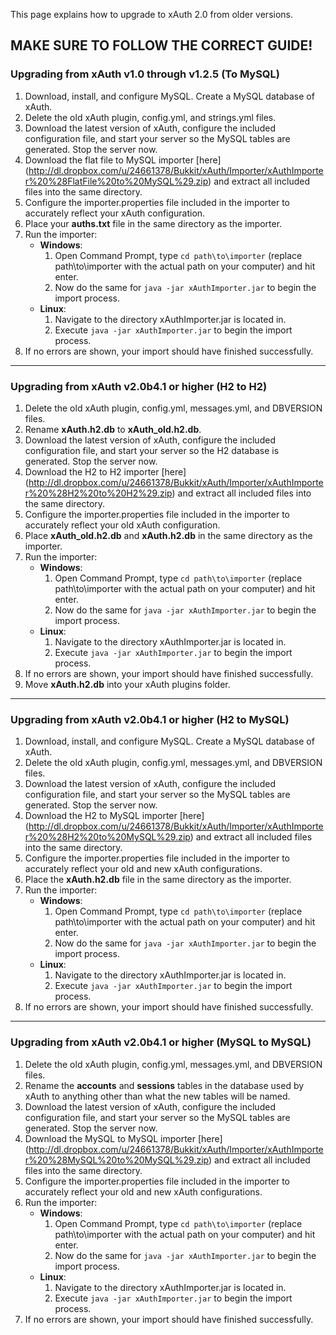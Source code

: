 This page explains how to upgrade to xAuth 2.0 from older versions.

## MAKE SURE TO FOLLOW THE CORRECT GUIDE!

### Upgrading from xAuth v1.0 through v1.2.5 (To MySQL)

1. Download, install, and configure MySQL. Create a MySQL database of xAuth.
2. Delete the old xAuth plugin, config.yml, and strings.yml files.
3. Download the latest version of xAuth, configure the included configuration file, and start your server so the MySQL tables are generated. Stop the server now.
4. Download the flat file to MySQL importer [here] (http://dl.dropbox.com/u/24661378/Bukkit/xAuth/Importer/xAuthImporter%20%28FlatFile%20to%20MySQL%29.zip) and extract all included files into the same directory.
5. Configure the importer.properties file included in the importer to accurately reflect your xAuth configuration.
6. Place your **auths.txt** file in the same directory as the importer.
7. Run the importer:
    - **Windows**:
        1. Open Command Prompt, type `cd path\to\importer` (replace path\to\importer with the actual path on your computer) and hit enter.
        2. Now do the same for `java -jar xAuthImporter.jar` to begin the import process.
    - **Linux**:
        1. Navigate to the directory xAuthImporter.jar is located in.
        2. Execute `java -jar xAuthImporter.jar` to begin the import process.
8. If no errors are shown, your import should have finished successfully.

***

### Upgrading from xAuth v2.0b4.1 or higher (H2 to H2)

1. Delete the old xAuth plugin, config.yml, messages.yml, and DBVERSION files.
2. Rename **xAuth.h2.db** to **xAuth_old.h2.db**.
3. Download the latest version of xAuth, configure the included configuration file, and start your server so the H2 database is generated. Stop the server now.
4. Download the H2 to H2 importer [here] (http://dl.dropbox.com/u/24661378/Bukkit/xAuth/Importer/xAuthImporter%20%28H2%20to%20H2%29.zip) and extract all included files into the same directory.
5. Configure the importer.properties file included in the importer to accurately reflect your old xAuth configuration.
6. Place **xAuth_old.h2.db** and **xAuth.h2.db** in the same directory as the importer.
7. Run the importer:
    - **Windows**:
        1. Open Command Prompt, type `cd path\to\importer` (replace path\to\importer with the actual path on your computer) and hit enter.
        2. Now do the same for `java -jar xAuthImporter.jar` to begin the import process.
    - **Linux**:
        1. Navigate to the directory xAuthImporter.jar is located in.
        2. Execute `java -jar xAuthImporter.jar` to begin the import process.
8. If no errors are shown, your import should have finished successfully.
9. Move **xAuth.h2.db** into your xAuth plugins folder.

***

### Upgrading from xAuth v2.0b4.1 or higher (H2 to MySQL)

1. Download, install, and configure MySQL. Create a MySQL database of xAuth.
2. Delete the old xAuth plugin, config.yml, messages.yml, and DBVERSION files.
3. Download the latest version of xAuth, configure the included configuration file, and start your server so the MySQL tables are generated. Stop the server now.
4. Download the H2 to MySQL importer [here] (http://dl.dropbox.com/u/24661378/Bukkit/xAuth/Importer/xAuthImporter%20%28H2%20to%20MySQL%29.zip) and extract all included files into the same directory.
5. Configure the importer.properties file included in the importer to accurately reflect your old and new xAuth configurations.
6. Place the **xAuth.h2.db** file in the same directory as the importer.
7. Run the importer:
    - **Windows**:
        1. Open Command Prompt, type `cd path\to\importer` (replace path\to\importer with the actual path on your computer) and hit enter.
        2. Now do the same for `java -jar xAuthImporter.jar` to begin the import process.
    - **Linux**:
        1. Navigate to the directory xAuthImporter.jar is located in.
        2. Execute `java -jar xAuthImporter.jar` to begin the import process.
8. If no errors are shown, your import should have finished successfully.

***

### Upgrading from xAuth v2.0b4.1 or higher (MySQL to MySQL)

1. Delete the old xAuth plugin, config.yml, messages.yml, and DBVERSION files.
2. Rename the **accounts** and **sessions** tables in the database used by xAuth to anything other than what the new tables will be named.
3. Download the latest version of xAuth, configure the included configuration file, and start your server so the MySQL tables are generated. Stop the server now.
4. Download the MySQL to MySQL importer [here] (http://dl.dropbox.com/u/24661378/Bukkit/xAuth/Importer/xAuthImporter%20%28MySQL%20to%20MySQL%29.zip) and extract all included files into the same directory.
5. Configure the importer.properties file included in the importer to accurately reflect your old and new xAuth configurations.
6. Run the importer:
    - **Windows**:
        1. Open Command Prompt, type `cd path\to\importer` (replace path\to\importer with the actual path on your computer) and hit enter.
        2. Now do the same for `java -jar xAuthImporter.jar` to begin the import process.
    - **Linux**:
        1. Navigate to the directory xAuthImporter.jar is located in.
        2. Execute `java -jar xAuthImporter.jar` to begin the import process.
7. If no errors are shown, your import should have finished successfully.